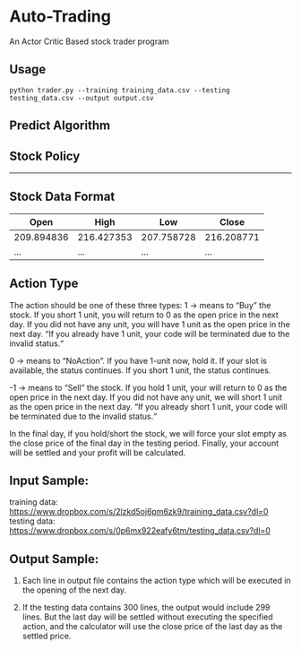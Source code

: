# Auto-Trading

An Actor Critic Based stock trader program


## Usage

```
python trader.py --training training_data.csv --testing testing_data.csv --output output.csv
```


## Predict Algorithm



## Stock Policy



---

## Stock Data Format

| Open                | High       | Low | Close | 
| -------------------- | ----------| ---- | --- | 
| 209.894836 | 216.427353 | 207.758728 |216.208771 |
| ... | ...  |  ... |  ...  |  


## Action Type

The action should be one of these three types:
1 → means to “Buy” the stock. If you short 1 unit, you will return to 0 as the open price in the next day. If you did not have any unit, you will have 1 unit as the open price in the next day. “If you already have 1 unit, your code will be terminated due to the invalid status.“

0 → means to “NoAction”. If you have 1-unit now, hold it. If your slot is available, the status continues. If you short 1 unit, the status continues.

-1 → means to “Sell” the stock. If you hold 1 unit, your will return to 0 as the open price in the next day. If you did not have any unit, we will short 1 unit as the open price in the next day. “If you already short 1 unit, your code will be terminated due to the invalid status.“

In the final day, if you hold/short the stock, we will force your slot empty as the close price of the final day in the testing period. Finally, your account will be settled and your profit will be calculated.


## Input Sample:

training data:
https://www.dropbox.com/s/2lzkd5oj6pm6zk9/training_data.csv?dl=0
testing data:
https://www.dropbox.com/s/0p6mx922eafy6tm/testing_data.csv?dl=0


## Output Sample:
1. Each line in output file contains the action type which will be executed in the opening of the next day.

2. If the testing data contains 300 lines, the output would include 299 lines. But the last day will be settled without executing the specified action, and the calculator will use the close price of the last day as the settled price.
